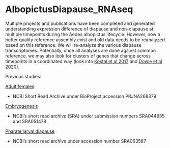 # AlbopictusDiapause_RNAseq

Multiple projects and publications have been completed and generated understanding expression difference of diapause and non-diapause at multiple timepoints during the Aedes albopictus lifecycle. However, now a better quality reference assembly exist and old data needs to be reanalyzed based on this reference. We will re-analyze the various diapause transcriptomes. Potentially, once all analyses are done against common reference, we may also look for clusters of genes that change across timepoints in a coordinated way (look into [Kostal et al 2017](https://www.pnas.org/content/114/32/8532) and [Dowle et al 2020](https://www.pnas.org/content/117/38/23960)).

Previous studies:

[Adult females](https://journals.plos.org/plosntds/article?id=10.1371/journal.pntd.0003724)
  - NCBI Short Read Archive under BioProject accession PRJNA268379

[Embryogenesis](https://royalsocietypublishing.org/doi/full/10.1098/rspb.2013.0143)
  - NCBI’s short read archive (SRA) under submission numbers SRA044835 and SRA051478

[Pharate larval diapause](https://pubmed.ncbi.nlm.nih.gov/23913949/)
  -  NCBI’s short read archive under accession number SRA063587


